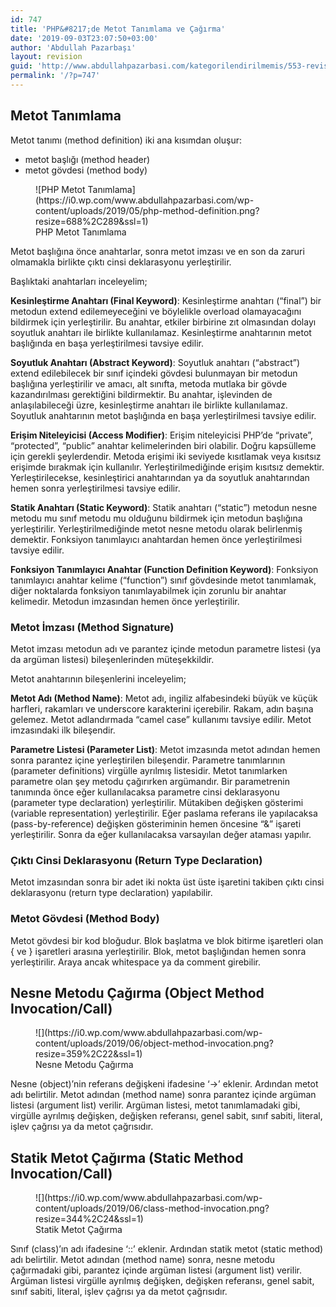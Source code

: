 ```yaml
---
id: 747
title: 'PHP&#8217;de Metot Tanımlama ve Çağırma'
date: '2019-09-03T23:07:50+03:00'
author: 'Abdullah Pazarbaşı'
layout: revision
guid: 'http://www.abdullahpazarbasi.com/kategorilendirilmemis/553-revision-v1'
permalink: '/?p=747'
---
```


## Metot Tanımlama

Metot tanımı (method definition) iki ana kısımdan oluşur:

- metot başlığı (method header)
- metot gövdesi (method body)

<div class="wp-block-image"><figure class="aligncenter">![PHP Metot Tanımlama](https://i0.wp.com/www.abdullahpazarbasi.com/wp-content/uploads/2019/05/php-method-definition.png?resize=688%2C289&ssl=1)<figcaption>PHP Metot Tanımlama</figcaption></figure></div>Metot başlığına önce anahtarlar, sonra metot imzası ve en son da zaruri olmamakla birlikte çıktı cinsi deklarasyonu yerleştirilir.

Başlıktaki anahtarları inceleyelim;

**Kesinleştirme Anahtarı (Final Keyword)**: Kesinleştirme anahtarı (“final”) bir metodun extend edilemeyeceğini ve böylelikle overload olamayacağını bildirmek için yerleştirilir. Bu anahtar, etkiler birbirine zıt olmasından dolayı soyutluk anahtarı ile birlikte kullanılamaz. Kesinleştirme anahtarının metot başlığında en başa yerleştirilmesi tavsiye edilir.

**Soyutluk Anahtarı (Abstract Keyword)**: Soyutluk anahtarı (“abstract”) extend edilebilecek bir sınıf içindeki gövdesi bulunmayan bir metodun başlığına yerleştirilir ve amacı, alt sınıfta, metoda mutlaka bir gövde kazandırılması gerektiğini bildirmektir. Bu anahtar, işlevinden de anlaşılabileceği üzre, kesinleştirme anahtarı ile birlikte kullanılamaz. Soyutluk anahtarının metot başlığında en başa yerleştirilmesi tavsiye edilir.

**Erişim Niteleyicisi (Access Modifier)**: Erişim niteleyicisi PHP’de “private”, “protected”, “public” anahtar kelimelerinden biri olabilir. Doğru kapsülleme için gerekli şeylerdendir. Metoda erişimi iki seviyede kısıtlamak veya kısıtsız erişimde bırakmak için kullanılır. Yerleştirilmediğinde erişim kısıtsız demektir. Yerleştirilecekse, kesinleştirici anahtarından ya da soyutluk anahtarından hemen sonra yerleştirilmesi tavsiye edilir.

**Statik Anahtarı (Static Keyword)**: Statik anahtarı (“static”) metodun nesne metodu mu sınıf metodu mu olduğunu bildirmek için metodun başlığına yerleştirilir. Yerleştirilmediğinde metot nesne metodu olarak belirlenmiş demektir. Fonksiyon tanımlayıcı anahtardan hemen önce yerleştirilmesi tavsiye edilir.

**Fonksiyon Tanımlayıcı Anahtar (Function Definition Keyword)**: Fonksiyon tanımlayıcı anahtar kelime (“function”) sınıf gövdesinde metot tanımlamak, diğer noktalarda fonksiyon tanımlayabilmek için zorunlu bir anahtar kelimedir. Metodun imzasından hemen önce yerleştirilir.

### Metot İmzası (Method Signature)

Metot imzası metodun adı ve parantez içinde metodun parametre listesi (ya da argüman listesi) bileşenlerinden müteşekkildir.

Metot anahtarının bileşenlerini inceleyelim;

**Metot Adı (Method Name)**: Metot adı, ingiliz alfabesindeki büyük ve küçük harfleri, rakamları ve underscore karakterini içerebilir. Rakam, adın başına gelemez. Metot adlandırmada “camel case” kullanımı tavsiye edilir. Metot imzasındaki ilk bileşendir.

**Parametre Listesi (Parameter List)**: Metot imzasında metot adından hemen sonra parantez içine yerleştirilen bileşendir. Parametre tanımlarının (parameter definitions) virgülle ayrılmış listesidir. Metot tanımlarken parametre olan şey metodu çağırırken argümandır. Bir parametrenin tanımında önce eğer kullanılacaksa parametre cinsi deklarasyonu (parameter type declaration) yerleştirilir. Mütakiben değişken gösterimi (variable representation) yerleştirilir. Eğer paslama referans ile yapılacaksa (pass-by-reference) değişken gösteriminin hemen öncesine “&amp;” işareti yerleştirilir. Sonra da eğer kullanılacaksa varsayılan değer ataması yapılır.

### Çıktı Cinsi Deklarasyonu (Return Type Declaration)

Metot imzasından sonra bir adet iki nokta üst üste işaretini takiben çıktı cinsi deklarasyonu (return type declaration) yapılabilir.

### Metot Gövdesi (Method Body)

Metot gövdesi bir kod bloğudur. Blok başlatma ve blok bitirme işaretleri olan { ve } işaretleri arasına yerleştirilir. Blok, metot başlığından hemen sonra yerleştirilir. Araya ancak whitespace ya da comment girebilir.

## Nesne Metodu Çağırma (Object Method Invocation/Call)

<div class="wp-block-image"><figure class="aligncenter">![](https://i0.wp.com/www.abdullahpazarbasi.com/wp-content/uploads/2019/06/object-method-invocation.png?resize=359%2C22&ssl=1)<figcaption>Nesne Metodu Çağırma</figcaption></figure></div>Nesne (object)’nin referans değişkeni ifadesine ‘-&gt;’ eklenir. Ardından metot adı belirtilir. Metot adından (method name) sonra parantez içinde argüman listesi (argument list) verilir. Argüman listesi, metot tanımlamadaki gibi, virgülle ayrılmış değişken, değişken referansı, genel sabit, sınıf sabiti, literal, işlev çağrısı ya da metot çağrısıdır.

## Statik Metot Çağırma (Static Method Invocation/Call)

<div class="wp-block-image"><figure class="aligncenter">![](https://i0.wp.com/www.abdullahpazarbasi.com/wp-content/uploads/2019/06/class-method-invocation.png?resize=344%2C24&ssl=1)<figcaption>Statik Metot Çağırma</figcaption></figure></div>Sınıf (class)’ın adı ifadesine ‘::’ eklenir. Ardından statik metot (static method) adı belirtilir. Metot adından (method name) sonra, nesne metodu çağırmadaki gibi, parantez içinde argüman listesi (argument list) verilir. Argüman listesi virgülle ayrılmış değişken, değişken referansı, genel sabit, sınıf sabiti, literal, işlev çağrısı ya da metot çağrısıdır.